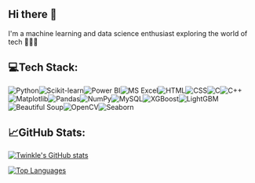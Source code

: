 ## Hi there 👋
I'm a machine learning and data science enthusiast exploring the world of tech 👩🏻‍💻

## 💻Tech Stack:

<img src="https://img.shields.io/badge/Python-3776AB?style=for-the-badge&logo=python&logoColor=white" alt="Python" /><img src="https://img.shields.io/badge/Scikit--Learn-F7931E?style=for-the-badge&logo=scikit-learn&logoColor=white" alt="Scikit-learn" /><img src="https://img.shields.io/badge/Power%20BI-F2C811?style=for-the-badge&logo=powerbi&logoColor=black" alt="Power BI" /><img src="https://img.shields.io/badge/Excel-217346?style=for-the-badge&logo=microsoft-excel&logoColor=white" alt="MS Excel" /><img src="https://img.shields.io/badge/HTML-E34F26?style=for-the-badge&logo=html5&logoColor=white" alt="HTML" /><img src="https://img.shields.io/badge/CSS-1572B6?style=for-the-badge&logo=css3&logoColor=white" alt="CSS" /><img src="https://img.shields.io/badge/C-00599C?style=for-the-badge&logo=c&logoColor=white" alt="C" /><img src="https://img.shields.io/badge/C++-00599C?style=for-the-badge&logo=cplusplus&logoColor=white" alt="C++" /><img src="https://img.shields.io/badge/Matplotlib-FF9800?style=for-the-badge&logo=matplotlib&logoColor=white" alt="Matplotlib" /><img src="https://img.shields.io/badge/Pandas-150458?style=for-the-badge&logo=pandas&logoColor=white" alt="Pandas" /><img src="https://img.shields.io/badge/NumPy-013243?style=for-the-badge&logo=numpy&logoColor=white" alt="NumPy" /><img src="https://img.shields.io/badge/MySQL-005C84?style=for-the-badge&logo=mysql&logoColor=white" alt="MySQL" /><img src="https://img.shields.io/badge/XGBoost-800080?style=for-the-badge&logo=xgboost&logoColor=white" alt="XGBoost" /><img src="https://img.shields.io/badge/LightGBM-1E90FF?style=for-the-badge&logo=lightgbm&logoColor=white" alt="LightGBM" /><img src="https://img.shields.io/badge/Beautiful%20Soup-36454F?style=for-the-badge&logo=beautifulsoup&logoColor=white" alt="Beautiful Soup" /><img src="https://img.shields.io/badge/OpenCV-5C3EE8?style=for-the-badge&logo=opencv&logoColor=white" alt="OpenCV" /><img src="https://img.shields.io/badge/Seaborn-4C78A8?style=for-the-badge&logo=seaborn&logoColor=white" alt="Seaborn" />

## 📈GitHub Stats:

[![Twinkle's GitHub stats](https://github-readme-stats.vercel.app/api?username=twinklehandaa&show_icons=true&theme=transparent)](https://github.com/anuraghazra/github-readme-stats)

[![Top Languages](https://github-readme-stats.vercel.app/api/top-langs/?username=twinklehandaa&layout=compact&theme=transparent)](https://github.com/anuraghazra/github-readme-stats)


